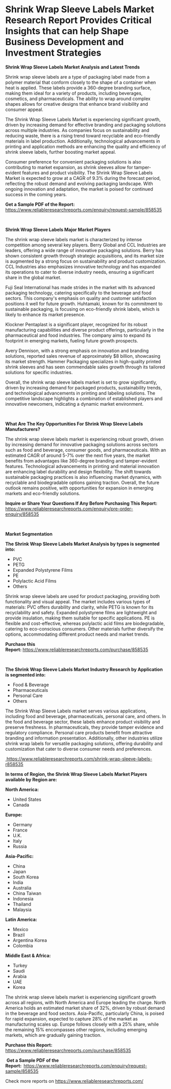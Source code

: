 <p><h1>Shrink Wrap Sleeve Labels Market Research Report Provides Critical Insights that can help Shape Business Development and Investment Strategies</h1></p><p><strong>Shrink Wrap Sleeve Labels Market Analysis and Latest Trends</strong></p>
<p><p>Shrink wrap sleeve labels are a type of packaging label made from a polymer material that conform closely to the shape of a container when heat is applied. These labels provide a 360-degree branding surface, making them ideal for a variety of products, including beverages, cosmetics, and pharmaceuticals. The ability to wrap around complex shapes allows for creative designs that enhance brand visibility and consumer appeal.</p><p>The Shrink Wrap Sleeve Labels Market is experiencing significant growth, driven by increasing demand for effective branding and packaging solutions across multiple industries. As companies focus on sustainability and reducing waste, there is a rising trend toward recyclable and eco-friendly materials in label production. Additionally, technological advancements in printing and application methods are enhancing the quality and efficiency of shrink sleeve labels, further boosting market appeal.</p><p>Consumer preference for convenient packaging solutions is also contributing to market expansion, as shrink sleeves allow for tamper-evident features and product visibility. The Shrink Wrap Sleeve Labels Market is expected to grow at a CAGR of 9.3% during the forecast period, reflecting the robust demand and evolving packaging landscape. With ongoing innovation and adaptation, the market is poised for continued success in the coming years.</p></p>
<p><strong>Get a Sample PDF of the Report:&nbsp;</strong> <a href="https://www.reliableresearchreports.com/enquiry/request-sample/858535?utm_campaign=2652&utm_medium=2&utm_source=Github&utm_content=ia&utm_term=08032025&utm_id=shrink-wrap-sleeve-labels">https://www.reliableresearchreports.com/enquiry/request-sample/858535</a></p>
<p>&nbsp;</p>
<p><strong>Shrink Wrap Sleeve Labels Major Market Players</strong></p>
<p><p>The shrink wrap sleeve labels market is characterized by intense competition among several key players. Berry Global and CCL Industries are leaders, offering a wide range of innovative packaging solutions. Berry has shown consistent growth through strategic acquisitions, and its market size is augmented by a strong focus on sustainability and product customization. CCL Industries also emphasizes innovative technology and has expanded its operations to cater to diverse industry needs, ensuring a significant share in the global market.</p><p>Fuji Seal International has made strides in the market with its advanced packaging technology, catering specifically to the beverage and food sectors. This company's emphasis on quality and customer satisfaction positions it well for future growth. Huhtamaki, known for its commitment to sustainable packaging, is focusing on eco-friendly shrink labels, which is likely to enhance its market presence.</p><p>Klockner Pentaplast is a significant player, recognized for its robust manufacturing capabilities and diverse product offerings, particularly in the pharmaceutical and food industries. The company aims to expand its footprint in emerging markets, fueling future growth prospects.</p><p>Avery Dennison, with a strong emphasis on innovation and branding solutions, reported sales revenue of approximately $8 billion, showcasing its market strength. Hammer Packaging specializes in high-quality printed shrink sleeves and has seen commendable sales growth through its tailored solutions for specific industries. </p><p>Overall, the shrink wrap sleeve labels market is set to grow significantly, driven by increasing demand for packaged products, sustainability trends, and technological advancements in printing and labeling solutions. The competitive landscape highlights a combination of established players and innovative newcomers, indicating a dynamic market environment.</p></p>
<p>&nbsp;</p>
<p><strong>What Are The Key Opportunities For Shrink Wrap Sleeve Labels Manufacturers?</strong></p>
<p><p>The shrink wrap sleeve labels market is experiencing robust growth, driven by increasing demand for innovative packaging solutions across sectors such as food and beverage, consumer goods, and pharmaceuticals. With an estimated CAGR of around 5-7% over the next five years, the market benefits from advantages like 360-degree branding and tamper-evident features. Technological advancements in printing and material innovation are enhancing label durability and design flexibility. The shift towards sustainable packaging practices is also influencing market dynamics, with recyclable and biodegradable options gaining traction. Overall, the future outlook remains positive, with opportunities for expansion in emerging markets and eco-friendly solutions.</p></p>
<p><strong>Inquire or Share Your Questions If Any Before Purchasing This Report:</strong> <a href="https://www.reliableresearchreports.com/enquiry/pre-order-enquiry/858535?utm_campaign=2652&utm_medium=2&utm_source=Github&utm_content=ia&utm_term=08032025&utm_id=shrink-wrap-sleeve-labels">https://www.reliableresearchreports.com/enquiry/pre-order-enquiry/858535</a></p>
<p>&nbsp;</p>
<p><strong>Market Segmentation</strong></p>
<p><strong>The Shrink Wrap Sleeve Labels Market Analysis by types is segmented into:</strong></p>
<p><ul><li>PVC</li><li>PETG</li><li>Expanded Polystyrene Films</li><li>PE</li><li>Polylactic Acid Films</li><li>Others</li></ul></p>
<p><p>Shrink wrap sleeve labels are used for product packaging, providing both functionality and visual appeal. The market includes various types of materials: PVC offers durability and clarity, while PETG is known for its recyclability and safety. Expanded polystyrene films are lightweight and provide insulation, making them suitable for specific applications. PE is flexible and cost-effective, whereas polylactic acid films are biodegradable, catering to eco-conscious consumers. Other materials further diversify the options, accommodating different product needs and market trends.</p></p>
<p><strong>Purchase this Report:&nbsp;</strong><a href="https://www.reliableresearchreports.com/purchase/858535?utm_campaign=2652&utm_medium=2&utm_source=Github&utm_content=ia&utm_term=08032025&utm_id=shrink-wrap-sleeve-labels">https://www.reliableresearchreports.com/purchase/858535</a></p>
<p>&nbsp;</p>
<p><strong>The Shrink Wrap Sleeve Labels Market Industry Research by Application is segmented into:</strong></p>
<p><ul><li>Food & Beverage</li><li>Pharmaceuticals</li><li>Personal Care</li><li>Others</li></ul></p>
<p><p>The Shrink Wrap Sleeve Labels market serves various applications, including food and beverage, pharmaceuticals, personal care, and others. In the food and beverage sector, these labels enhance product visibility and preserve freshness. In pharmaceuticals, they provide tamper evidence and regulatory compliance. Personal care products benefit from attractive branding and information presentation. Additionally, other industries utilize shrink wrap labels for versatile packaging solutions, offering durability and customization that cater to diverse consumer needs and preferences.</p></p>
<p><a href="https://www.reliableresearchreports.com/shrink-wrap-sleeve-labels-r858535?utm_campaign=2652&utm_medium=2&utm_source=Github&utm_content=ia&utm_term=08032025&utm_id=shrink-wrap-sleeve-labels">&nbsp;https://www.reliableresearchreports.com/shrink-wrap-sleeve-labels-r858535</a></p>
<p><strong>In terms of Region, the Shrink Wrap Sleeve Labels Market Players available by Region are:</strong></p>
<p>
    <p> <strong> North America: </strong>
        <ul>
            <li>United States</li>
            <li>Canada</li>
        </ul>
        </p> 
    <p> <strong> Europe: </strong>
        <ul>
            <li>Germany</li>
            <li>France</li>
            <li>U.K.</li>
            <li>Italy</li>
            <li>Russia</li>
        </ul>
        </p> 
    <p> <strong> Asia-Pacific: </strong>
        <ul>
            <li>China</li>
            <li>Japan</li>
            <li>South Korea</li>
            <li>India</li>
            <li>Australia</li>
            <li>China Taiwan</li>
            <li>Indonesia</li>
            <li>Thailand</li>
            <li>Malaysia</li>
        </ul>
        </p> 
    <p> <strong> Latin America: </strong>
        <ul>
            <li>Mexico</li>
            <li>Brazil</li>
            <li>Argentina Korea</li>
            <li>Colombia</li>
        </ul>
        </p> 
    <p> <strong> Middle East & Africa: </strong>
        <ul>
            <li>Turkey</li>
            <li>Saudi</li>
            <li>Arabia</li>
            <li>UAE</li>
            <li>Korea</li>
        </ul>
    </p>
    </p>
<p><p>The shrink wrap sleeve labels market is experiencing significant growth across all regions, with North America and Europe leading the charge. North America holds an estimated market share of 32%, driven by robust demand in the beverage and food sectors. Asia-Pacific, particularly China, is poised for rapid expansion, expected to capture 28% of the market as manufacturing scales up. Europe follows closely with a 25% share, while the remaining 15% encompasses other regions, including emerging markets, which are gradually gaining traction.</p></p>
<p><strong>Purchase this Report: </strong><a href="https://www.reliableresearchreports.com/purchase/858535?utm_campaign=2652&utm_medium=2&utm_source=Github&utm_content=ia&utm_term=08032025&utm_id=shrink-wrap-sleeve-labels">https://www.reliableresearchreports.com/purchase/858535</a></p>
<p>&nbsp;<strong>Get a Sample PDF of the Report:&nbsp;&nbsp;</strong><a href="https://www.reliableresearchreports.com/enquiry/request-sample/858535?utm_campaign=2652&utm_medium=2&utm_source=Github&utm_content=ia&utm_term=08032025&utm_id=shrink-wrap-sleeve-labels">https://www.reliableresearchreports.com/enquiry/request-sample/858535</a></p>
<p><strong></strong></p>
<p>Check more reports on <a href="https://www.reliableresearchreports.com/?utm_campaign=2652&utm_medium=2&utm_source=Github&utm_content=ia&utm_term=08032025&utm_id=shrink-wrap-sleeve-labels">https://www.reliableresearchreports.com/</a></p>